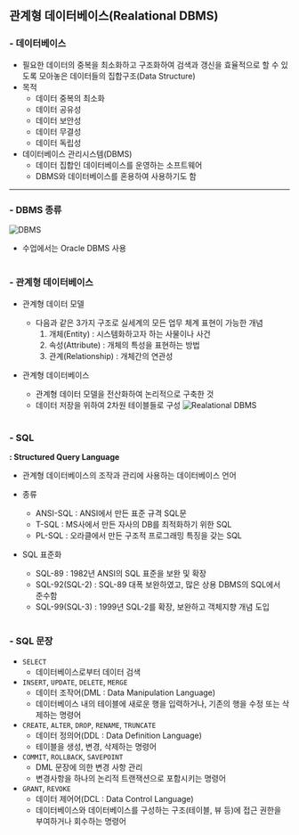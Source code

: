 ## 관계형 데이터베이스(Realational DBMS)

### - 데이터베이스
- 필요한 데이터의 중복을 최소화하고 구조화하여 검색과 갱신을 효율적으로 할 수 있도록 모아놓은 데이터들의 집합구조(Data Structure)
- 목적
  - 데이터 중복의 최소화
  - 데이터 공유성
  - 데이터 보안성
  - 데이터 무결성
  - 데이터 독립성
- 데이터베이스 관리시스템(DBMS)
  - 데이터 집합인 데이터베이스를 운영하는 소프트웨어
  - DBMS와 데이터베이스를 혼용하여 사용하기도 함

---

### - DBMS 종류
![DBMS](https://github.com/swanstoz/TIL/blob/master/Database/images/DBMS(2).JPG)
- 수업에서는 Oracle DBMS 사용

#

### - 관계형 데이터베이스
- 관계형 데이터 모델
  - 다음과 같은 3가지 구조로 실세계의 모든 업무 체계 표현이 가능한 개념
    1. 개체(Entity) : 시스템화하고자 하는 사물이나 사건
    2. 속성(Attribute) : 개체의 특성을 표현하는 방법
    3. 관계(Relationship) : 개체간의 연관성

- 관계형 데이터베이스
  - 관계형 데이터 모델을 전산화하여 논리적으로 구축한 것
  - 데이터 저장을 위하여 2차원 테이블들로 구성
  ![Realational DBMS](https://github.com/swanstoz/TIL/blob/master/Database/images/Realational_DBMS.JPG)

#

### - SQL
**: Structured Query Language**
- 관계형 데이터베이스의 조작과 관리에 사용하는 데이터베이스 언어

- 종류
  - ANSI-SQL : ANSI에서 만든 표준 규격 SQL문
  - T-SQL : MS사에서 만든 자사의 DB를 최적화하기 위한 SQL
  - PL-SQL : 오라클에서 만든 구조적 프로그래밍 특징을 갖는 SQL

- SQL 표준화
  - SQL-89 : 1982년 ANSI의 SQL 표준을 보완 및 확장
  - SQL-92(SQL-2) : SQL-89 대폭 보완하였고, 많은 상용 DBMS의 SQL에서 준수함
  - SQL-99(SQL-3) : 1999년 SQL-2를 확장, 보완하고 객체지향 개념 도입

#

### - SQL 문장
  - `SELECT` 
    - 데이터베이스로부터 데이터 검색
  - `INSERT`, `UPDATE`, `DELETE`, `MERGE` 
    - 데이터 조작어(DML : Data Manipulation Language)
    - 데이터베이스 내의 테이블에 새로운 행을 입력하거나, 기존의 행을 수정 또는 삭제하는 명령어
  - `CREATE`, `ALTER`, `DROP`, `RENAME`, `TRUNCATE` 
    - 데이터 정의어(DDL : Data Definition Language)
    - 테이블을 생성, 변경, 삭제하는 명령어
  - `COMMIT`, `ROLLBACK`, `SAVEPOINT` 
    - DML 문장에 의한 변경 사항 관리
    - 변경사항을 하나의 논리적 트랜잭션으로 포함시키는 명령어
  - `GRANT`, `REVOKE` 
    - 데이터 제어어(DCL : Data Control Language)
    - 데이터베이스와 데이터베이스를 구성하는 구조(테이블, 뷰 등)에 접근 권한을 부여하거나 회수하는 명령어
